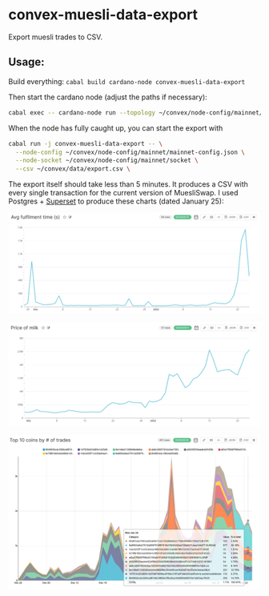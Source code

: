 # convex-muesli-data-export

Export muesli trades to CSV.

## Usage: 

Build everything: `cabal build cardano-node convex-muesli-data-export`

Then start the cardano node (adjust the paths if necessary):

```bash
cabal exec -- cardano-node run --topology ~/convex/node-config/mainnet/mainnet-topology.json --database-path ~/convex/node-config/mainnet/db2 --socket-path ~/convex/node-config/mainnet/socket --config ~/convex/node-config/mainnet/mainnet-config.json +RTS -N4
```

When the node has fully caught up, you can start the export with

```bash
cabal run -j convex-muesli-data-export -- \
  --node-config ~/convex/node-config/mainnet/mainnet-config.json \
  --node-socket ~/convex/node-config/mainnet/socket \
  --csv ~/convex/data/export.csv \
```

The export itself should take less than 5 minutes. It produces a CSV with every single transaction for the current version of MuesliSwap. I used Postgres + [Superset](https://superset.apache.org/) to produce these charts (dated January 25):

![Average fulfilment time](img/avg-fulfilment-time.png)

![Price of MILK token](img/price-of-milk.png)

![Top 10 coins](img/top-10-coins.png)

